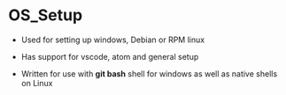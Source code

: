 # OS_Setup

- Used for setting up windows, Debian or RPM linux

- Has support for vscode, atom and general setup

- Written for use with **git bash** shell for windows as well as native shells on Linux